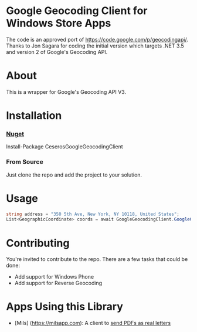 Google Geocoding Client for Windows Store Apps
===============

The code is an approved port of https://code.google.com/p/geocodingapi/. Thanks to Jon Sagara for coding the initial version which targets .NET 3.5 and version 2 of Google's Geocoding API.

About
===============
This is a wrapper for Google's Geocoding API V3.

Installation
===============

### [Nuget](https://www.nuget.org/packages/CeserosGoogleGeocodingClient/1.0.0)
Install-Package CeserosGoogleGeocodingClient

### From Source
Just clone the repo and add the project to your solution.

Usage
===============

``` c#
string address = "350 5th Ave, New York, NY 10118, United States";
List<GeographicCoordinate> coords = await GoogleGeocodingClient.GoogleGeocodingClient.Geocode(address, false);
```

Contributing
===============
You're invited to contribute to the repo. There are a few tasks that could be done:
* Add support for Windows Phone
* Add support for Reverse Geocoding

Apps Using this Library
===============
* [Mils] (https://milsapp.com): A client to [send PDFs as real letters](https://milsapp.com)